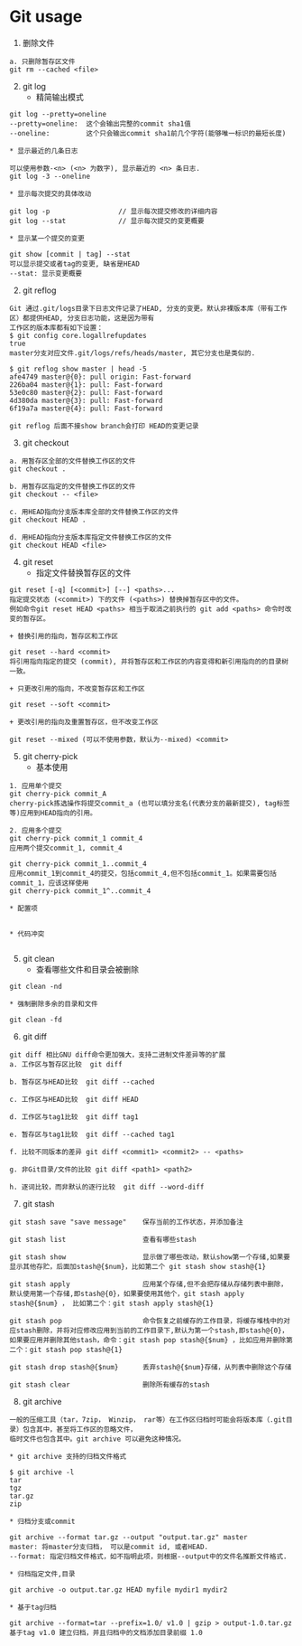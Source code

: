 <h1>Git usage</h1>

1. 删除文件
```
a. 只删除暂存区文件
git rm --cached <file>
```

2. git log
    * 精简输出模式
```
git log --pretty=oneline
--pretty=oneline:  这个会输出完整的commit sha1值
--oneline:         这个只会输出commit sha1前几个字符(能够唯一标识的最短长度)
```
    * 显示最近的几条日志
```
可以使用参数-<n> (<n> 为数字), 显示最近的 <n> 条日志.
git log -3 --oneline
```
    * 显示每次提交的具体改动
```
git log -p                 // 显示每次提交修改的详细内容
git log --stat             // 显示每次提交的变更概要
```
    * 显示某一个提交的变更
```
git show [commit | tag] --stat   
可以显示提交或者tag的变更, 缺省是HEAD
--stat: 显示变更概要
```

2. git reflog
```
Git 通过.git/logs目录下日志文件记录了HEAD, 分支的变更。默认非裸版本库（带有工作区）都提供HEAD, 分支日志功能，这是因为带有
工作区的版本库都有如下设置：
$ git config core.logallrefupdates
true
master分支对应文件.git/logs/refs/heads/master, 其它分支也是类似的.

$ git reflog show master | head -5
afe4749 master@{0}: pull origin: Fast-forward
226ba04 master@{1}: pull: Fast-forward
53e0c80 master@{2}: pull: Fast-forward
4d380da master@{3}: pull: Fast-forward
6f19a7a master@{4}: pull: Fast-forward

git reflog 后面不接show branch会打印 HEAD的变更记录
```


3. git checkout
```
a. 用暂存区全部的文件替换工作区的文件
git checkout .

b. 用暂存区指定的文件替换工作区的文件
git checkout -- <file>

c. 用HEAD指向分支版本库全部的文件替换工作区的文件
git checkout HEAD .

d. 用HEAD指向分支版本库指定文件替换工作区的文件
git checkout HEAD <file>
```

4. git reset
    + 指定文件替换暂存区的文件
```
git reset [-q] [<commit>] [--] <paths>...
指定提交状态 (<commit>) 下的文件 (<paths>) 替换掉暂存区中的文件。
例如命令git reset HEAD <paths> 相当于取消之前执行的 git add <paths> 命令时改变的暂存区。
```
    + 替换引用的指向，暂存区和工作区
```
git reset --hard <commit> 
将引用指向指定的提交 (commit), 并将暂存区和工作区的内容变得和新引用指向的的目录树一致。
```
    + 只更改引用的指向，不改变暂存区和工作区
```
git reset --soft <commit>
```
    + 更改引用的指向及重置暂存区，但不改变工作区
```
git reset --mixed (可以不使用参数，默认为--mixed) <commit>
```

5. git cherry-pick 
    * 基本使用
```
1. 应用单个提交
git cherry-pick commit_A
cherry-pick拣选操作将提交commit_a (也可以填分支名(代表分支的最新提交), tag标签等)应用到HEAD指向的引用。

2. 应用多个提交
git cherry-pick commit_1 commit_4
应用两个提交commit_1, commit_4

git cherry-pick commit_1..commit_4
应用commit_1到commit_4的提交，包括commit_4,但不包括commit_1。如果需要包括commit_1，应该这样使用
git cherry-pick commit_1^..commit_4
```
    * 配置项
```
```

    * 代码冲突
```
```

5. git clean
    * 查看哪些文件和目录会被删除
```
git clean -nd
```
    * 强制删除多余的目录和文件
```
git clean -fd
```

6. git diff
```
git diff 相比GNU diff命令更加强大，支持二进制文件差异等的扩展
a. 工作区与暂存区比较  git diff

b. 暂存区与HEAD比较  git diff --cached

c. 工作区与HEAD比较  git diff HEAD

d. 工作区与tag1比较  git diff tag1

e. 暂存区与tag1比较  git diff --cached tag1

f. 比较不同版本的差异 git diff <commit1> <commit2> -- <paths>

g. 非Git目录/文件的比较 git diff <path1> <path2>

h. 逐词比较，而非默认的逐行比较  git diff --word-diff
```

7. git stash
```
git stash save "save message"    保存当前的工作状态，并添加备注

git stash list                   查看有哪些stash

git stash show                   显示做了哪些改动，默认show第一个存储,如果要显示其他存贮，后面加stash@{$num}，比如第二个 git stash show stash@{1}

git stash apply                  应用某个存储,但不会把存储从存储列表中删除，默认使用第一个存储,即stash@{0}，如果要使用其他个，git stash apply stash@{$num} ， 比如第二个：git stash apply stash@{1} 

git stash pop                    命令恢复之前缓存的工作目录，将缓存堆栈中的对应stash删除，并将对应修改应用到当前的工作目录下,默认为第一个stash,即stash@{0}，如果要应用并删除其他stash，命令：git stash pop stash@{$num} ，比如应用并删除第二个：git stash pop stash@{1}

git stash drop stash@{$num}      丢弃stash@{$num}存储，从列表中删除这个存储

git stash clear                  删除所有缓存的stash
```

8. git archive
```
一般的压缩工具（tar，7zip， Winzip， rar等）在工作区归档时可能会将版本库（.git目录）包含其中，甚至将工作区的忽略文件，
临时文件也包含其中。git archive 可以避免这种情况。
```
    * git archive 支持的归档文件格式
```
$ git archive -l
tar
tgz
tar.gz
zip
```
    * 归档分支或commit
```
git archive --format tar.gz --output "output.tar.gz" master
master: 将master分支归档， 可以是commit id, 或者HEAD.
--format: 指定归档文件格式，如不指明此项，则根据--output中的文件名推断文件格式.
```
    * 归档指定文件,目录
```
git archive -o output.tar.gz HEAD myfile mydir1 mydir2
```
    * 基于tag归档
```
git archive --format=tar --prefix=1.0/ v1.0 | gzip > output-1.0.tar.gz
基于tag v1.0 建立归档，并且归档中的文档添加目录前缀 1.0
```





